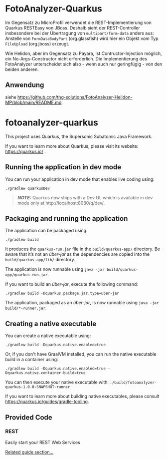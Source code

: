 # FotoAnalyzer-Quarkus

Im Gegensatz zu MicroProfil verwendet die REST-Implementierung von Quarkus RESTEasy von JBoss. Deshalb sieht der REST-Controller insbesondere bei der Übertragung von `multipart/form-data` anders aus: Anstelle von `FormDataBodyPart` (org.glassfish) wird hier ein Objekt vom Typ `FileUpload` (org.jboss) erzeugt.

Wie Helidon, aber im Gegensatz zu Payara, ist Contructor-Injection möglich, ein No-Args-Constructor nicht erforderlich. Die Implementierung des FotoAnalyzer unterscheidet sich also - wenn auch nur geringfügig - von den beiden anderen.

## Anwendung

siehe https://github.com/thg-solutions/FotoAnalyzer-Helidon-MP/blob/main/README.md.

# fotoanalyzer-quarkus

This project uses Quarkus, the Supersonic Subatomic Java Framework.

If you want to learn more about Quarkus, please visit its website: https://quarkus.io/ .

## Running the application in dev mode

You can run your application in dev mode that enables live coding using:
```shell script
./gradlew quarkusDev
```

> **_NOTE:_**  Quarkus now ships with a Dev UI, which is available in dev mode only at http://localhost:8080/q/dev/.

## Packaging and running the application

The application can be packaged using:
```shell script
./gradlew build
```
It produces the `quarkus-run.jar` file in the `build/quarkus-app/` directory.
Be aware that it’s not an _über-jar_ as the dependencies are copied into the `build/quarkus-app/lib/` directory.

The application is now runnable using `java -jar build/quarkus-app/quarkus-run.jar`.

If you want to build an _über-jar_, execute the following command:
```shell script
./gradlew build -Dquarkus.package.jar.type=uber-jar
```

The application, packaged as an _über-jar_, is now runnable using `java -jar build/*-runner.jar`.

## Creating a native executable

You can create a native executable using: 
```shell script
./gradlew build -Dquarkus.native.enabled=true
```

Or, if you don't have GraalVM installed, you can run the native executable build in a container using: 
```shell script
./gradlew build -Dquarkus.native.enabled=true -Dquarkus.native.container-build=true
```

You can then execute your native executable with: `./build/fotoanalyzer-quarkus-1.0.0-SNAPSHOT-runner`

If you want to learn more about building native executables, please consult https://quarkus.io/guides/gradle-tooling.

## Provided Code

### REST

Easily start your REST Web Services

[Related guide section...](https://quarkus.io/guides/getting-started-reactive#reactive-jax-rs-resources)
